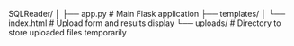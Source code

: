 SQLReader/
│
├── app.py                # Main Flask application
├── templates/
│   └── index.html         # Upload form and results display
└── uploads/               # Directory to store uploaded files temporarily
